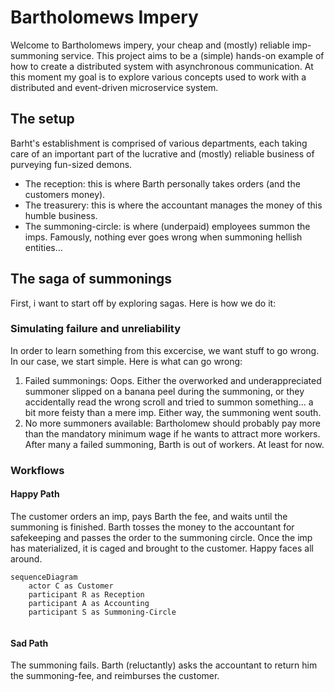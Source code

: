 # Bartholomews Impery

Welcome to Bartholomews impery, your cheap and (mostly) reliable imp-summoning service.
This project aims to be a (simple) hands-on example of how to create a distributed system with asynchronous communication.
At this moment my goal is to explore various concepts used to work with a distributed and event-driven microservice system.

## The setup
Barht's establishment is comprised of various departments, each taking care of an important part of the lucrative and (mostly) reliable business of purveying fun-sized demons.
- The reception: this is where Barth personally takes orders (and the customers money).
- The treasurery: this is where the accountant manages the money of this humble business.
- The summoning-circle: is where (underpaid) employees summon the imps. Famously, nothing ever goes wrong when summoning hellish entities...

## The saga of summonings
First, i want to start off by exploring sagas. Here is how we do it:

### Simulating failure and unreliability
In order to learn something from this excercise, we want stuff to go wrong. In our case, we start simple. Here is what can go wrong:
1. Failed summonings: Oops. Either the overworked and underappreciated summoner slipped on a banana peel during the summoning, or they accidentally read the wrong scroll and tried to summon something... a bit more feisty than a mere imp. Either way, the summoning went south.
2. No more summoners available: Bartholomew should probably pay more than the mandatory minimum wage if he wants to attract more workers. After many a failed summoning, Barth is out of workers. At least for now.

### Workflows

#### Happy Path
The customer orders an imp, pays Barth the fee, and waits until the summoning is finished. Barth tosses the money to the accountant for safekeeping and passes the order to the summoning circle. Once the imp has materialized, it is caged and brought to the customer. Happy faces all around.

```mermaid
sequenceDiagram
    actor C as Customer
    participant R as Reception
    participant A as Accounting
    participant S as Summoning-Circle
    
```

#### Sad Path
The summoning fails. Barth (reluctantly) asks the accountant to return him the summoning-fee, and reimburses the customer.
